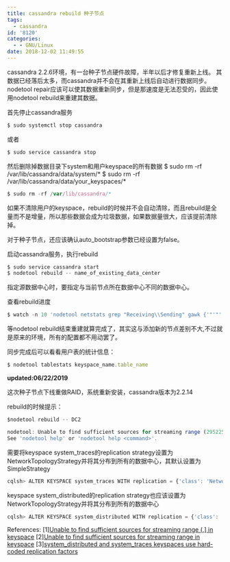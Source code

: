 ```yaml
---
title: cassandra rebuild 种子节点
tags:
  - cassandra
id: '8120'
categories:
  - - GNU/Linux
date: 2018-12-02 11:49:55
---
```



<!-- more -->
cassandra 2.2.6环境，有一台种子节点硬件故障，半年以后才修复重新上线。
其数据已经落后太多，而cassandra并不会在其重新上线后自动进行数据同步。
nodetool repair应该可以使其数据重新同步，但是那速度是无法忍受的，因此使用nodetool rebuild来重建其数据。

首先停止cassandra服务

```js
$ sudo systemctl stop cassandra
```
或者
```js
$ sudo service cassandra stop
```

然后删除掉数据目录下system和用户keyspace的所有数据
 $ sudo rm -rf /var/lib/cassandra/data/system/*
$ sudo rm -rf /var/lib/cassandra/data/your_keyspaces/* 
```js
$ sudo rm -rf /var/lib/cassandra/*
```

如果不清除用户的keyspace，rebuild的时候并不会自动清除，而且rebuild是全量而不是增量，所以那些数据会成为垃圾数据，如果数据量很大，应该提前清除掉。

对于种子节点，还应该确认auto_bootstrap参数已经设置为false。

启动cassandra服务，执行rebuild

```js
$ sudo service cassandra start
$ nodetool rebuild -- name_of_existing_data_center
```

指定源数据中心时，要指定与当前节点所在数据中心不同的数据中心。

查看rebuild进度
```js
$ watch -n 10 'nodetool netstats grep "Receiving\\Sending" gawk {'"'"' print $1" - "$11/$4*100"% Complete, "($4-$11)/1024/1024/1024" GB remaining" '"'"'}'
```

等nodetool rebuild结束重建就算完成了，其实这与添加新的节点差别不大,不过就是原来的环境，所有的配置都不用动罢了。

同步完成后可以看看用户表的统计信息：

```js
$ nodetool tablestats keyspace_name.table_name
```

**updated:06/22/2019**

这次种子节点下线重做RAID，系统重新安装，cassandra版本为2.2.14

rebuild的时候提示：

```js
$nodetool rebuild -- DC2

nodetool: Unable to find sufficient sources for streaming range (2952258499581076301,2996932853512195336\] in keyspace system_traces
See 'nodetool help' or 'nodetool help <command>'.
```

需要将keyspace system_traces的replication strategy设置为NetworkTopologyStrategy并将其分布到所有的数据中心，其默认设置为SimpleStrategy

```js
cqlsh> ALTER KEYSPACE system_traces WITH replication = {'class': 'NetworkTopologyStrategy', 'DC1':2,'DC2':1};
```

keyspace system_distributed的replication strategy也应该设置为NetworkTopologyStrategy并将其分布到所有的数据中心

```js
cqlsh> ALTER KEYSPACE system_distributed WITH replication = {'class': 'NetworkTopologyStrategy', 'DC1':2,'DC2':1};
```

References:
\[1\][Unable to find sufficient sources for streaming range (,\] in keyspace](https://support.datastax.com/hc/en-us/articles/213145066-Unable-to-find-sufficient-sources-for-streaming-range-token-a-token-b-in-keyspace-some-keyspace-) 
\[2\][Unable to find sufficient sources for streaming range in keyspace](https://stackoverflow.com/questions/46723429/unable-to-find-sufficient-sources-for-streaming-range-in-keyspace)
\[3\][system_distributed and system_traces keyspaces use hard-coded replication factors](https://issues.apache.org/jira/browse/CASSANDRA-11098)